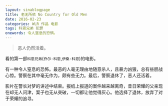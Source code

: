 ```yaml
---
layout: sinablogpage
title: 老无所依 No Country for Old Men
date: 2016-02-23
categories: WLR 作品 电影
tags: 科恩兄弟 犯罪
onewords: 令人窒息的恐惧。
---
```

> 恶人仍然活着。

看的第一部`科恩兄弟`(`乔尔·科恩`,`伊桑·科恩`)的电影。

有一种令人窒息的恐怖。最恶的人毫无理由地随意杀人，且暴力凶狠，总有些胆战心惊。警察在其中毫无作为，颇有些无力。最后，警察退休了，恶人还活着。

影片在警长对梦的讲述中结束。报纸上报道的案件越来越离奇，昔日荣耀的父亲现在却无人问津，案子也无从突破，一切都让他觉得灰心。他选择了退休，放弃了对于荣耀的追寻。